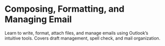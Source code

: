 # Composing, Formatting, and Managing Email

Learn to write, format, attach files, and manage emails using Outlook’s intuitive tools. Covers draft management, spell check, and mail organization.